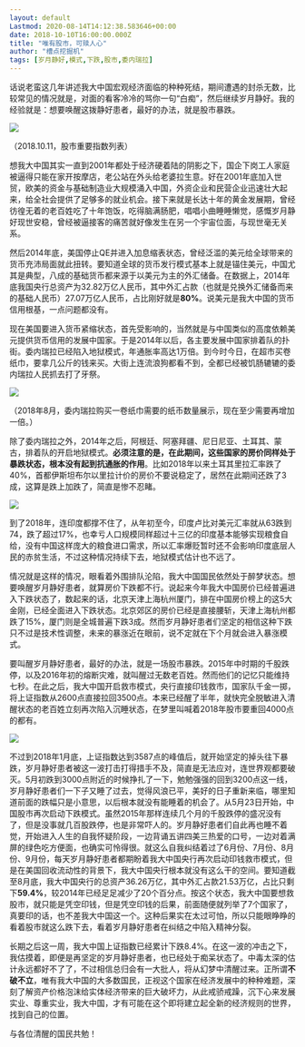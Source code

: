 ```yaml
---
layout: default
Lastmod: 2020-08-14T14:12:38.583646+00:00
date: 2018-10-10T16:00:00.000Z
title: "唯有股市，可赎人心"
author: "槽点挖掘机"
tags: [岁月静好,模式,下跌,股市,委内瑞拉]
---
```


话说老蛮这几年讲述我大中国宏观经济面临的种种死结，期间遭遇的封杀无数，比较常见的情况就是，对面的看客冷冷的骂你一句“白痴”，然后继续岁月静好。我的经验就是：想要唤醒这拨静好患者，最好的办法，就是股市暴跌。

![](https://images.weserv.nl/?url=https%3A//mmbiz.qpic.cn/mmbiz_jpg/ny7V6qcccdtrWnbcMataR4CcR5vtqFvaSibLxArmcapk9IpHyeaGQ2nxvtTic68QF7qiaguZdbETZLtRJuHPjiarTQ/640%3Fwx_fmt%3Djpeg)

（2018.10.11，股市重要指数列表）

想我大中国其实一直到2001年都处于经济硬着陆的阴影之下，国企下岗工人家庭被逼得只能在家开按摩店，老公站在外头给老婆拉生意。好在2001年底加入世贸，欧美的资金与基础制造业大规模涌入中国，外资企业和民营企业迅速壮大起来，给全社会提供了足够多的就业机会。接下来就是长达十年的黄金发展期，曾经彷徨无着的老百姓吃了十年饱饭，吃得脑满肠肥，唱唱小曲睡睡懒觉，感慨岁月静好现世安稳，曾经被逼接客的痛苦就好像发生在另一个宇宙位面，与现世毫无关系。

然后2014年底，美国停止QE并进入加息缩表状态，曾经泛滥的美元给全球带来的货币充沛局面就此扭转。要知道全球的货币发行模式基本上就是锚住美元，中国尤其是典型，八成的基础货币都来源于以美元为主的外汇储备。在数据上，2014年底我国央行总资产为32.82万亿人民币，其中外汇占款（也就是兑换外汇储备而来的基础人民币）27.07万亿人民币，占比刚好就是**80%**。说美元是我大中国的货币信用根基，一点问题都没有。

现在美国要进入货币紧缩状态，首先受影响的，当然就是与中国类似的高度依赖美元提供货币信用的发展中国家。于是2014年以后，各主要发展中国家排着队的扑街。委内瑞拉已经陷入地狱模式，年通胀率高达1万倍。到今时今日，在超市买卷纸巾，要拿几公斤的钱来买。大街上连流浪狗都看不到，全都已经被饥肠辘辘的委内瑞拉人民抓去打了牙祭。

![](https://images.weserv.nl/?url=https%3A//mmbiz.qpic.cn/mmbiz_jpg/ny7V6qcccdtrWnbcMataR4CcR5vtqFva8kfWk31m4v2sVQibNLjJs5e9IibfpwJWf7qNsdW7DSC1uT5r2OC1VMWQ/640%3Fwx_fmt%3Djpeg)

（2018年8月，委内瑞拉购买一卷纸巾需要的纸币数量展示，现在至少需要再增加一倍。）  

除了委内瑞拉之外，2014年之后，阿根廷、阿塞拜疆、尼日尼亚、土耳其、蒙古，排着队的开启地狱模式。**必须注意的是，在此期间，这些国家的房价同样处于暴跌状态，根本没有起到抗通胀的作用**。比如2018年以来土耳其里拉汇率跌了40%，首都伊斯坦布尔以里拉计价的房价不要说稳定了，居然在此期间还跌了3成，这算是跌上加跌了，简直是惨不忍睹。

![](https://images.weserv.nl/?url=https%3A//mmbiz.qpic.cn/mmbiz_jpg/ny7V6qcccdtrWnbcMataR4CcR5vtqFva0iaYqyEu49tLb7bgkzTDb2zWKGuyQVGUnsMuBFPNI1yibicDvWmKvjUXA/640%3Fwx_fmt%3Djpeg)

到了2018年，连印度都撑不住了，从年初至今，印度卢比对美元汇率就从63跌到74，跌了超过17%，也幸亏人口规模同样超过十三亿的印度基本能够实现粮食自给，没有中国这样庞大的粮食进口需求，所以汇率爆贬暂时还不会影响印度底层人民的赤贫生活，不过这种情况持续下去，地狱模式估计也不远了。

情况就是这样的情况，眼看着外围排队沦陷，我大中国国民依然处于醉梦状态。想要唤醒岁月静好患者，就算房价下跌都不行。说起来今年我大中国房价已经普遍进入下跌状态了，数起来的话，北京天津上海杭州厦门，排在中国房价榜上的这5大金刚，已经全面进入下跌状态。北京郊区的房价已经是直接腰斩，天津上海杭州都跌了15%，厦门则是全城普遍下跌3成。然而岁月静好患者们坚定的相信这种下跌只不过是技术性调整，未来的暴涨近在眼前，说不定就在下个月就会进入暴涨模式。

要叫醒岁月静好患者，最好的办法，就是一场股市暴跌。2015年中时期的千股跌停，以及2016年初的熔断灾难，就叫醒过无数老百姓。然而他们的记忆只能维持七秒。在此之后，我大中国开启救市模式，央行直接印钱救市，国家队千金一掷，将上证指数从2600点直接拉回3500点。本来已经醒了半年，就快完全脱敏进入清醒状态的老百姓立刻再次陷入沉睡状态，在梦里叫喊着2018年股市要重回4000点的都有。

![](https://images.weserv.nl/?url=https%3A//mmbiz.qpic.cn/mmbiz_jpg/ny7V6qcccdtrWnbcMataR4CcR5vtqFvaZbjiaG38ibA3qElmLYhpAsWoMGocVGHB9NBZ3FjGfria35lQUglfOXHibA/640%3Fwx_fmt%3Djpeg)

不过到2018年1月底，上证指数达到3587点的峰值后，就开始坚定的掉头往下暴跌，岁月静好患者被这一波打击打得措手不及，简直是无法应对，连世界观都要破灭。5月初跌到3000点附近的时候挣扎了一下，勉勉强强的回到3200点这一线，岁月静好患者们一下子又睡了过去，觉得风浪已平，美好的日子重新来临，哪里知道前面的跌幅只是小意思，以后根本就没有能睡着的机会了。从5月23日开始，中国股市再次启动下跌模式。虽然2015年那样连续几个月的千股跌停的盛况没有了，但是没事就几百股跌停，也是非常吓人的。岁月静好患者们自此再也睡不着觉，开始进入人生的自我怀疑阶段，一边背诵五讲四美三热爱的口号，一边对着满屏的绿色吃方便面，也确实可怜得很。就这么自我纠结着过了6月份、7月份、8月份、9月份，每天岁月静好患者都期盼着我大中国央行再次启动印钱救市模式，但是在美国回收流动性的背景下，我大中国央行根本就没有这么干的空间。要知道截至8月底，我大中国央行的总资产36.26万亿，其中外汇占款21.53万亿，占比只剩下**59.4%**，较2014年已经足足减少了20个百分点。按这个状态，我大中国要想救股市，就只能是凭空印钱，但是凭空印钱的后果，前面随便就列举了7个国家了，真要印的话，也不差我大中国这一个。这种后果实在太过可怕，所以只能眼睁睁的看着股市就这么跌下去，看着岁月静好患者在纠结之中陷入精神分裂。

长期之后这一周，我大中国上证指数已经累计下跌8.4%。在这一波的冲击之下，我估摸着，即便是再坚定的岁月静好患者，也已经处于痴呆状态了。中毒太深的估计永远都好不了了，不过相信总归会有一大批人，将从幻梦中清醒过来。正所谓**不破不立**，唯有我大中国的大多数国民，正视这个国家在经济发展中的种种难题，深刻了解资产价格泡沫给实体经济带来的巨大破坏力，从此戒骄戒躁，沉下心来发展实业、尊重实业，我大中国，才有可能在这个即将建立起全新的经济规则的世界，找到自己的位置。

与各位清醒的国民共勉！
